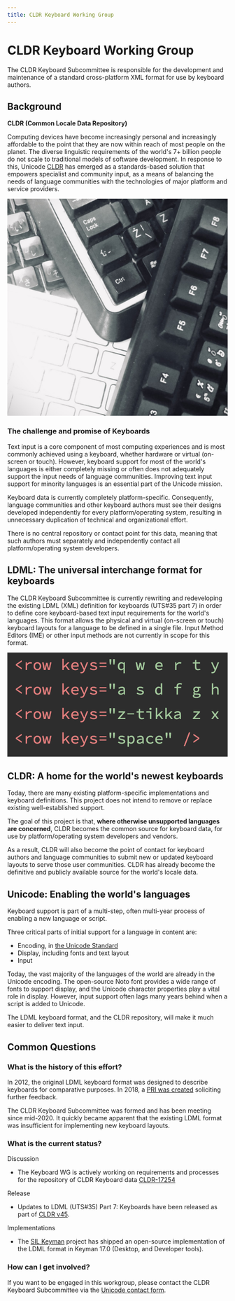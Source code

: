 ```yaml
---
title: CLDR Keyboard Working Group
---
```


# CLDR Keyboard Working Group

The CLDR Keyboard Subcommittee is responsible for the development and maintenance of a standard cross-platform XML format for use by keyboard authors.

## Background

**CLDR (Common Locale Data Repository)**

Computing devices have become increasingly personal and increasingly affordable to the point that they are now within reach of most people on the planet. The diverse linguistic requirements of the world's 7+ billion people do not scale to traditional models of software development. In response to this, Unicode [CLDR](/) has emerged as a standards-based solution that empowers specialist and community input, as a means of balancing the needs of language communities with the technologies of major platform and service providers.

![alt-text](../images/keyboard-workgroup-keyboards.jpeg)

### The challenge and promise of Keyboards

Text input is a core component of most computing experiences and is most commonly achieved using a keyboard, whether hardware or virtual (on-screen or touch). However, keyboard support for most of the world's languages is either completely missing or often does not adequately support the input needs of language communities. Improving text input support for minority languages is an essential part of the Unicode mission.

Keyboard data is currently completely platform-specific. Consequently, language communities and other keyboard authors must see their designs developed independently for every platform/operating system, resulting in unnecessary duplication of technical and organizational effort.

There is no central repository or contact point for this data, meaning that such authors must separately and independently contact all platform/operating system developers.

## LDML: The universal interchange format for keyboards

The CLDR Keyboard Subcommittee is currently rewriting and redeveloping the existing LDML (XML) definition for keyboards (UTS#35 part 7) in order to define core keyboard-based text input requirements for the world's languages. This format allows the physical and virtual (on-screen or touch) keyboard layouts for a language to be defined in a single file. Input Method Editors (IME) or other input methods are not currently in scope for this format.

![alt-text](../images/keyboard-workgroup-rowkeys.png)

## CLDR: A home for the world's newest keyboards

Today, there are many existing platform-specific implementations and keyboard definitions. This project does not intend to remove or replace existing well-established support.

The goal of this project is that, **where otherwise unsupported languages are concerned**, CLDR becomes the common source for keyboard data, for use by platform/operating system developers and vendors.

As a result, CLDR will also become the point of contact for keyboard authors and language communities to submit new or updated keyboard layouts to serve those user communities. CLDR has already become the definitive and publicly available source for the world's locale data.

## Unicode: Enabling the world's languages

Keyboard support is part of a multi-step, often multi-year process of enabling a new language or script.

Three critical parts of initial support for a language in content are:

- Encoding, in [the Unicode Standard](https://www.unicode.org/standard/standard.html)
- Display, including fonts and text layout
- Input


Today, the vast majority of the languages of the world are already in the Unicode encoding. The open-source Noto font provides a wide range of fonts to support display, and the Unicode character properties play a vital role in display. However, input support often lags many years behind when a script is added to Unicode.

The LDML keyboard format, and the CLDR repository, will make it much easier to deliver text input.

## Common Questions

### What is the history of this effort?

In 2012, the original LDML keyboard format was designed to describe keyboards for comparative purposes. In 2018, a [PRI was created](http://blog.unicode.org/2018/01/unicode-ldml-keyboard-enhancements.html) soliciting further feedback.

The CLDR Keyboard Subcommittee was formed and has been meeting since mid-2020. It quickly became apparent that the existing LDML format was insufficient for implementing new keyboard layouts.

### What is the current status?

Discussion

- The Keyboard WG is actively working on requirements and processes for the repository of CLDR Keyboard data [CLDR-17254](https://unicode-org.atlassian.net/browse/CLDR-17254)

Release

- Updates to LDML (UTS#35) Part 7: Keyboards have been released as part of [CLDR v45](/index/downloads/cldr-45).

Implementations

- The [SIL Keyman](https://keyman.com/ldml/) project has shipped an open-source implementation of the LDML format in Keyman 17.0 (Desktop, and Developer tools).

### How can I get involved?

If you want to be engaged in this workgroup, please contact the CLDR Keyboard Subcommittee via the [Unicode contact form](https://corp.unicode.org/reporting/staff-contact.html).

